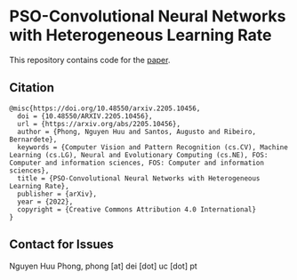 # PSO-Convolutional Neural Networks with Heterogeneous Learning Rate
This repository contains code for the [paper](https://arxiv.org/abs/2205.10456).

## Citation
```citation
@misc{https://doi.org/10.48550/arxiv.2205.10456,
  doi = {10.48550/ARXIV.2205.10456},  
  url = {https://arxiv.org/abs/2205.10456},
  author = {Phong, Nguyen Huu and Santos, Augusto and Ribeiro, Bernardete},
  keywords = {Computer Vision and Pattern Recognition (cs.CV), Machine Learning (cs.LG), Neural and Evolutionary Computing (cs.NE), FOS: Computer and information sciences, FOS: Computer and information sciences},
  title = {PSO-Convolutional Neural Networks with Heterogeneous Learning Rate},
  publisher = {arXiv},
  year = {2022},
  copyright = {Creative Commons Attribution 4.0 International}
}
```

## Contact for Issues
Nguyen Huu Phong, phong [at] dei [dot] uc [dot] pt</br>
